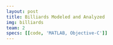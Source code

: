 ```yaml
---
layout: post
title: Billiards Modeled and Analyzed
img: billiards 
team: 2
specs: [[code, 'MATLAB, Objective-C']]
---
```

